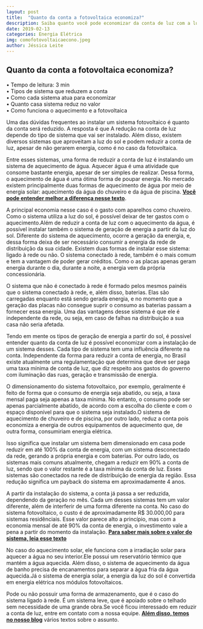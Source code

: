 ```yaml
---
layout: post
title:  "Quanto da conta a fotovoltaica economiza?"
description: Saiba quanto você pode economizar da conta de luz com a luz do sol
date: 2019-02-13
categories: Energia Elétrica
img: comofotovoltaicaecono.jpeg
author: Jéssica Leite
---
```



<h2>Quanto da conta a fotovoltaica economiza?</h2>
  
•	Tempo de leitura: 3 min  
•	Tipos de sistema que reduzem a conta  
•	Como cada sistema atua para economizar  
•	Quanto casa sistema reduz no valor     
•	Como funciona o aquecimento e a fotovoltaica  


Uma das dúvidas frequentes ao instalar um sistema fotovoltaico é quanto da conta será reduzido. A resposta é que A redução na conta de luz depende do tipo de sistema que vai ser instalado. Além disso, existem diversos sistemas que aproveitam a luz do sol e podem reduzir a conta de luz, apesar de não gerarem energia, como é no caso da fotovoltaica.

Entre esses sistemas, uma forma de reduzir a conta de luz é instalando um sistema de aquecimento de água. Aquecer água é uma atividade que consome bastante energia, apesar de ser simples de realizar. Dessa forma, o aquecimento de água é uma ótima forma de poupar energia. No mercado existem principalmente duas formas de aquecimento de água por meio de energia solar: aquecimento da água do chuveiro e da água de piscina. **[Você pode entender melhor a diferença nesse texto](http://primariaenergia.com/blog/diferenc-a-aquecimento-fotovoltaica/)**.

A principal economia nesse caso é o gasto com aparelhos como chuveiro. Como o sistema utiliza a luz do sol, é possível deixar de ter gastos com o aquecimento.Além de reduzir a conta de luz com o aquecimento da água, é possível instalar também o sistema de geração de energia a partir da luz do sol. Diferente do sistema de aquecimento, ocorre a geração da energia, e, dessa forma deixa de ser necessário consumir a energia da rede de distribuição da sua cidade. Existem duas formas de instalar esse sistema: ligado à rede ou não. O sistema conectado à rede, também é o mais comum e tem a vantagem de poder gerar créditos. Como o as placas apenas geram energia durante o dia, durante a noite, a energia vem da própria concessionária. 

O sistema que não é conectado à rede é formado pelos mesmos painéis que o sistema conectado à rede, e, além disso, baterias. Elas são carregadas enquanto está sendo gerada energia, e no momento que a geração das placas não consegue suprir o consumo as baterias passam a fornecer essa energia. Uma das vantagens desse sistema é que ele é independente da rede, ou seja, em caso de falhas na distribuição a sua casa não seria afetada.

Tendo em mente os tipos de geração de energia a partir do sol, é possível entender quanto da conta de luz é possível economizar com a instalação de um sistema desses. Cada tipo de sistema tem uma influência diferente na conta. Independente da forma para reduzir a conta de energia, no Brasil existe atualmente uma regulamentação que determina que deve ser paga uma taxa mínima de conta de luz, que diz respeito aos gastos do governo com iluminação das ruas, geração e transmissão de energia.

O dimensionamento do sistema fotovoltaico, por exemplo, geralmente é feito de forma que o consumo de energia seja abatido, ou seja, a taxa mensal paga seja apenas a taxa mínima. No entanto, o consumo pode ser apenas parcialmente abatido, de acordo com a escolha do cliente e com o espaço disponível para que o sistema seja instalado.O sistema de aquecimento de chuveiro e de piscina, por outro lado, reduz a conta pois economiza a energia de outros equipamentos de aquecimento que, de outra forma, consumiriam energia elétrica.

Isso significa que instalar um sistema bem dimensionado em casa pode reduzir em até 100% da conta de energia, com um sistema desconectado da rede, gerando a própria energia e com baterias. Por outro lado, os sistemas mais comuns atualmente, chegam a reduzir em 90% a conta de luz, sendo que o valor restante é a taxa mínima da conta de luz. Esses sistemas são conectados na rede de distribuição de energia da região. Essa redução significa um payback do sistema em aproximadamente 4 anos.

A partir da instalação do sistema, a conta já passa a ser reduzida, dependendo da geração no mês. Cada um desses sistemas tem um valor diferente, além de interferir de uma forma diferente na conta. No caso do sistema fotovoltaico, o custo é de aproximadamente R$ 30.000,00 para sistemas residênciais. Esse valor parece alto a princípio, mas com a economia mensal de até 90% da conta de energia, o investimento vale a pena a partir do momento da instalação. **[Para saber mais sobre o valor do sistema, leia esse texto](http://primariaenergia.com/blog/Quanto-custa-sistema/)** 

No caso do aquecimento solar, ele funciona com a irradiação solar para aquecer a água no seu interior.Ele possui um reservatório térmico que mantém a água aquecida. Além disso, o sistema de aquecimento da água de banho precisa de encanamentos para separar a água fria da água aquecida.Já o sistema de energia solar, a energia da luz do sol é convertida em energia elétrica nos módulos fotovoltaicos.

Pode ou não possuir uma forma de armazenamento, que é o caso do sistema ligado à rede. É um sistema leve, que é apoiado sobre o telhado sem necessidade de uma grande obra.Se você ficou interessado em reduzir a conta de luz, entre em contato com a nossa equipe. **[Além disso, temos no nosso blog](http://primariaenergia.com/blog/)** vários textos sobre o assunto.

<div role="main" id="fotovoltaica-9597695d2315975f3c68"></div>
<script type="text/javascript" src="https://d335luupugsy2.cloudfront.net/js/rdstation-forms/stable/rdstation-forms.min.js"></script>
<script type="text/javascript">
  new RDStationForms('fotovoltaica-9597695d2315975f3c68-html', 'UA-113322286-1').createForm();
</script>






